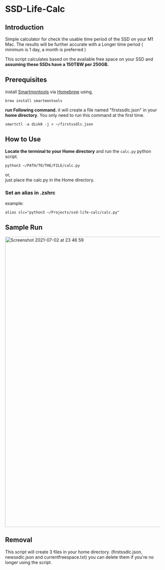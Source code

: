 # SSD-Life-Calc

## Introduction

Simple calculator for check the usable time period of the SSD on your M1 Mac.
The results will be further accurate with a Longer time period ( minimum is 1 day, a month is preferred )

This script calculates based on the available free space on your SSD and **assuming these SSDs have a 150TBW per 250GB.**


## Prerequisites

install [Smartmontools](https://www.smartmontools.org/) via [Homebrew](https://brew.sh/) using,

``` shell
brew install smartmontools
```

**run Following command.** it will create a file named "firstssdlc.json" in your **home directory**. You only need to run this command at the first time.

``` shell
smartctl -a disk0 -j > ~/firstssdlc.json
```
  

## How to Use


**Locate the terminal to your Home directory** and run the `calc.py` python script. 
```shell
python3 ~/PATH/TO/THE/FILE/calc.py
```

or,  
just place the calc.py in the Home directory.
  

### Set an alias in .zshrc
example:
``` shell
alias slc="python3 ~/Projects/ssd-life-calc/calc.py"
```

  
## Sample Run

<img width="942" alt="Screenshot 2021-07-02 at 23 46 59" src="https://user-images.githubusercontent.com/70215958/124314334-db3dd180-db8f-11eb-8be8-959f43c85621.png">


  
  
## Removal
This script will create 3 files in your home directory. (firstssdlc.json, newssdlc.json and currentfreespace.txt) you can delete them if you're no longer using the script. 
